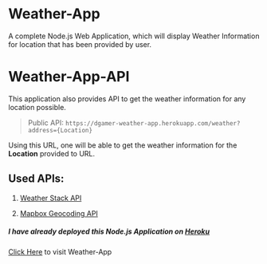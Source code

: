# Weather-App

A complete Node.js Web Application, which will display Weather Information for location that has been provided by user.

# Weather-App-API

This application also provides API to get the weather information for any location possible.

> Public API: ```https://dgamer-weather-app.herokuapp.com/weather?address={Location}```

Using this URL, one will be able to get the weather information for the **Location** provided to URL.


## Used APIs:

1. [Weather Stack API](https://weatherstack.com/documentation)

2. [Mapbox Geocoding API](https://docs.mapbox.com/api/search/geocoding/)

##### I have already deployed this Node.js Application on [Heroku](https://www.heroku.com)
[Click Here](https://dgamer-weather-app.herokuapp.com/) to visit Weather-App
